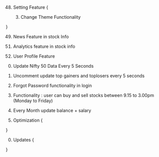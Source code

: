 <!-- 1. Client Setup -->

<!-- 2. Setup React Routers for all Components and create components => Welcome, Signup, Login, Home, Portfolio, Wishlist, Wallet, Profile, Setting -->

<!-- 3. Firebase Setup & If user is not authenticated redirect to Welcome Page -->

<!-- 4. Welcome Page -->

<!-- 5. Signup Page with Auth and save data in firebase -->

<!-- 6. Login Page with Auth and retrieve data from firebase and store in global variable

7. When Page reloads and user is authenticated retrieve its data and store that into global variable -->

<!-- 8. Navbar with Element and active -> Home, Portfolio,Search, Wishlist, wallet, setting, profile -->

<!-- 9. Create a Search bar a on search page and search stock based on  nse csv file and store that stock file currStock Variable Global -->

<!-- 10. Setup flask and Start Flask Server and create an api to get currStockDetails with the help of stockticker with the help of yfinance api
and pass the stock data on stockinfo page var -->

<!-- 11. Filter More Imp Data to show on Dashboard -->

<!-- 12. Show Stock Name Price and Change and Navbar -->

<!-- 13. User Chartjs and show open, low, high , current on line chart -->

<!-- 14. Update Value Call server stock update Every 5 second and reload functionality -->

<!-- 15. Button Buy and Sell and imp info unscrollable on left side box -->

<!-- 16. All Other Data on right side stock box scrollable -->

<!-- 17. Create a Save functionality -->

<!-- 18. Fix a Bug in Saved functionality everything is working right but if its saved and at initialization it doesnt check -->

<!-- 19. Make Full Code Manageable with comments if needed... -->

<!-- 20. Show Saved Files in wishlist [stockname  stockPrice stockChange saveicon] in this format -->

<!-- 21. Apply CSS to Wishlist -->

<!-- 22. Handle remove from saved Icon -->

<!-- 23. Handle on click name of stock open stockinfo -->

<!-- 24. Create Wallet Dashboard ONLY UI -> Last 5 transaction analytics graph , Last 30 Transactions History, last 30 transactions pie graph profit/loss, Wallet (Balance) -->

<!-- 25. Create Right Wallet UI -->

<!-- 26. Create a Buy Functionality and save transaction if less than 30 length of transaction array remove oldest transaction and push new transaction else push transaction {transMess, transAmt, transStatus : {debit/credit}} AND Update Portfolio {stockticker , stockname, quantity, buyprice per stock} AND Update StockInfo and Wishlist every 5 seconds -->

<!-- 27. show all transactions hisory below wallet balance -->

<!-- 28. Show Last 5 Stock Analytics & and pie chart for debit and credit -->

<!-- 29. Show Portfolio on table {index, stockname, quantity, buyprice*quantity, currPrice*quantity, rupee change, percent change sell} -->

<!-- 30. Apply CSS on Portfolio -->

<!-- 31. Onclick ticker on portfolio open that stock info -->

<!-- 33. Apply Sell Functionality from stockinfo

34. Apply Sell Functionality from portfolio -->

<!-- 35. Fix Not Harmful Bug - After Portfolio length is empty it is not updating portfolio page only ui  -->

<!-- 36. Fix all New User Bug -->

<!-- 37. Get Top Gainers and Top Loser Today's Ticker using webscraping -->

<!-- 38. Create API for both top gainers and top losers and return the output in json -->

<!-- 39. On home page call the api for topgainers and store it in json object and then call stockinfo api for each ticker in object and store (stockname, stockticker, currentprice, perChange, priceC ) -->

<!-- 40. Fetch topgainers and toplosers simulataneously and show on home page -->

<!-- 41. Fix and Apply CSS To Home Page -->

<!-- 41. Create and test api for curr business news webscrape the news -->

<!-- 42. Move TopGainers and TopLosers to Search Page -->

<!-- 43. Keep Search bar at home page too -->

<!-- 44. Onclick stock open stockinfo in top gainers and toplosers -->

<!-- 45. Create Layout for home Page -->

<!-- 46. Show News on Righbar home page -->

<!-- 47. Fetch Nifty 50 Data and show graph and data on home page -->

<!-- 47. On Home Page -> Nifty Data,Show Wallet Balance, News -->

48. Setting Feature
    {
    <!-- 1. Create Setting UI -> Personal Details, Security -> Lock App, Setting, Themes, Wallet Setting -> Change Salary(Premium), Other Icons -->

    <!-- 2. Create Setting Update Functionality + Back Button -->

    3. Change Theme Functionality

}

49. News Feature in stock Info

<!-- 50. Download feature in stock info -->

51. Analytics feature in stock info

52. User Profile Feature

<!-- 53. Change Firebase Credential or new firebase acc and use env var and store that there  -->

0. Update Nifty 50 Data Every 5 Seconds

1. Uncomment update top gainers and toplosers every 5 seconds

2. Forgot Password functionality in login

3. Functionality : user can buy and sell stocks between 9.15 to 3.00pm (Monday to Friday)

4. Every Month update balance + salary

5. Optimization
   {

}

0. Updates
   {

}
